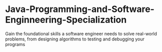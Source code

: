 # Java-Programming-and-Software-Enginneering-Specialization
 Gain the foundational skills a software engineer needs to solve real-world problems, from designing algorithms to testing and debugging your programs
